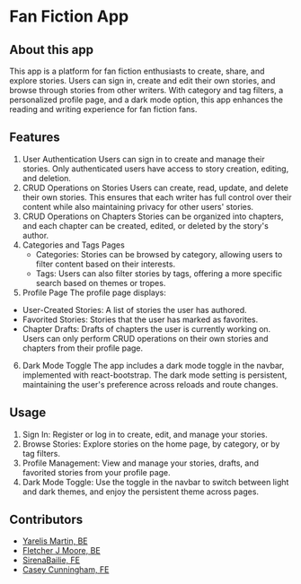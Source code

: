 # Fan Fiction App
## About this app
This app is a platform for fan fiction enthusiasts to create, share, and explore stories. Users can sign in, create and edit their own stories, and browse through stories from other writers. With category and tag filters, a personalized profile page, and a dark mode option, this app enhances the reading and writing experience for fan fiction fans.

## Features
1. User Authentication
Users can sign in to create and manage their stories. Only authenticated users have access to story creation, editing, and deletion.
2. CRUD Operations on Stories
Users can create, read, update, and delete their own stories. This ensures that each writer has full control over their content while also maintaining privacy for other users' stories.
3. CRUD Operations on Chapters
Stories can be organized into chapters, and each chapter can be created, edited, or deleted by the story's author.
4. Categories and Tags Pages
   - Categories: Stories can be browsed by category, allowing users to filter content based on their interests.
   - Tags: Users can also filter stories by tags, offering a more specific search based on themes or tropes.
5. Profile Page
The profile page displays:
- User-Created Stories: A list of stories the user has authored.
- Favorited Stories: Stories that the user has marked as favorites.
- Chapter Drafts: Drafts of chapters the user is currently working on.
Users can only perform CRUD operations on their own stories and chapters from their profile page.
6. Dark Mode Toggle
The app includes a dark mode toggle in the navbar, implemented with react-bootstrap. The dark mode setting is persistent, maintaining the user's preference across reloads and route changes.

## Usage
1. Sign In: Register or log in to create, edit, and manage your stories.
2. Browse Stories: Explore stories on the home page, by category, or by tag filters.
3. Profile Management: View and manage your stories, drafts, and favorited stories from your profile page.
4. Dark Mode Toggle: Use the toggle in the navbar to switch between light and dark themes, and enjoy the persistent theme across pages.

## Contributors
- [Yarelis Martin, BE](https://github.com/yarelismartin)
- [Fletcher J Moore, BE](https://github.com/FletcherJMoore)
- [SirenaBailie, FE](https://github.com/sirenabailie)
- [Casey Cunningham, FE](https://github.com/dinnerdoggy)
